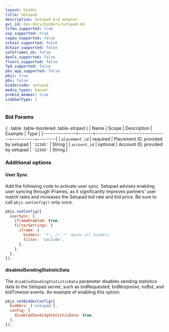 ```yaml
---
layout: bidder
title: Setupad
description: Setupad bid adapter
gvl_id: dev-docs/bidders/setupad.md
tcfeu_supported: true
usp_supported: true
coppa_supported: false
schain_supported: false
dchain_supported: false
safeframes_ok: false
deals_supported: false
floors_supported: false
fpd_supported: false
pbs_app_supported: false
pbjs: true
pbs: false
biddercode: setupad
media_types: banner
prebid_member: true
sidebarType: 1
---
```


### Bid Params

{: .table .table-bordered .table-striped }
| Name | Scope | Description | Example | Type |
|----------------+-------+-----------------------------------+-----------+---------|
| `placement_id` | required | Placement ID, provided by setupad | `'12345'` | String |
| `account_id` | optional | Account ID, provided by setupad | `'12345'` | String |

### Additional options

#### User Sync

Add the following code to activate user sync. Setupad advises enabling user syncing through iFrames, as it significantly improves partners' user match rates and increases the Setupad bid rate and bid price. Be sure to call `pbjs.setConfig()` only once.

```javascript
pbjs.setConfig({
  userSync: {
    iframeEnabled: true,
    filterSettings: {
      iframe: {
        bidders: '*', // '*' means all bidders
        filter: 'include',
      },
    },
  },
});
```

#### disabledSendingStatisticData

The `disabledSendingStatisticData` parameter disables sending statistics data to the Setupad server, such as bidRequested, bidResponse, noBid, and bidTimeout events.
An example of enabling this option:

```javascript
pbjs.setBidderConfig({
  bidders: ['setupad'],
  config: {
    disabledSendingStatisticData: true,
  },
});
```
